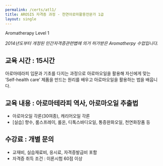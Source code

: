 ```yaml
---
permalink: /certs/atl1/
title: AROSIS 자격증 과정 - 천연아로마활용전문가 1급
layout: single
---
```

Aromatherapy Level 1

*2014년도부터 개정된 민간자격증관련볍에 의거 허가받은 Aromatherpy 수업입니다.*

## 교육 시간 : 15시간
아로마테라피 입문과 기초를 다지는 과정으로 아로마오일을 활용해 자신에게 맞는 ‘Self-health care’ 제품을 만드는 원리를 배우고 아로마오일을 활용하는 법을 배웁니다.

## 교육 내용 : 아로마테라피 역사, 아로마오일 추출법
- 아로마오일 각론(30여종), 캐리어오일 각론
- [실습] 향수, 룸스프레이, 롤온, 디톡스바디오일, 통증완화오일, 천연화장품 등

## 수강료 : 개별 문의
- 교재비, 실습재료비, 응시료, 자격증발급비 포함 
- 자격증 취득 조건 : 이론시험 60점 이상
